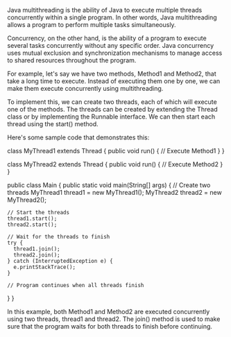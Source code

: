 

Java multithreading is the ability of Java to execute multiple threads concurrently within a single program. In other words, Java multithreading allows a program to perform multiple tasks simultaneously.

Concurrency, on the other hand, is the ability of a program to execute several tasks concurrently without any specific order. Java concurrency uses mutual exclusion and synchronization mechanisms to manage access to shared resources throughout the program.

For example, let's say we have two methods, Method1 and Method2, that take a long time to execute. Instead of executing them one by one, we can make them execute concurrently using multithreading.

To implement this, we can create two threads, each of which will execute one of the methods. The threads can be created by extending the Thread class or by implementing the Runnable interface. We can then start each thread using the start() method.

Here's some sample code that demonstrates this:

class MyThread1 extends Thread {
  public void run() {
    // Execute Method1
  }
}

class MyThread2 extends Thread {
  public void run() {
    // Execute Method2
  }
}

public class Main {
  public static void main(String[] args) {
    // Create two threads
    MyThread1 thread1 = new MyThread1();
    MyThread2 thread2 = new MyThread2();
    
    // Start the threads
    thread1.start();
    thread2.start();
    
    // Wait for the threads to finish
    try {
      thread1.join();
      thread2.join();
    } catch (InterruptedException e) {
      e.printStackTrace();
    }
    
    // Program continues when all threads finish
  }
}

In this example, both Method1 and Method2 are executed concurrently using two threads, thread1 and thread2. The join() method is used to make sure that the program waits for both threads to finish before continuing.